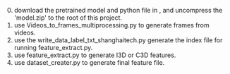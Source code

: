 0. download the pretrained model and python file in , and uncompress the 'model.zip' to the root of this project. 
1. use Videos_to_frames_multiprocessing.py to generate frames from videos.
2. use the write_data_label_txt_shanghaitech.py generate the index file for running feature_extract.py. 
3. use feature_extract.py to generate I3D or C3D features.
4. use dataset_creater.py to generate final feature file.
